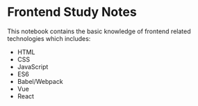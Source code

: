 # Frontend Study Notes

This notebook contains the basic knowledge of frontend related technologies which includes:

- HTML
- CSS
- JavaScript
- ES6
- Babel/Webpack
- Vue
- React